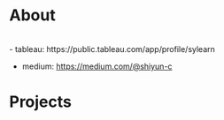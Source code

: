 # About
<br>
- tableau: https://public.tableau.com/app/profile/sylearn

- medium: https://medium.com/@shiyun-c

# Projects


